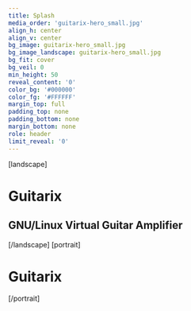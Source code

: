 ```yaml
---
title: Splash
media_order: 'guitarix-hero_small.jpg'
align_h: center
align_v: center
bg_image: guitarix-hero_small.jpg
bg_image_landscape: guitarix-hero_small.jpg
bg_fit: cover
bg_veil: 0
min_height: 50
reveal_content: '0'
color_bg: '#000000'
color_fg: '#FFFFFF'
margin_top: full
padding_top: none
padding_bottom: none
margin_bottom: none
role: header
limit_reveal: '0'
---
```


[landscape]
# Guitarix
## GNU/Linux Virtual Guitar Amplifier
[/landscape]
[portrait]
# Guitarix
[/portrait]

